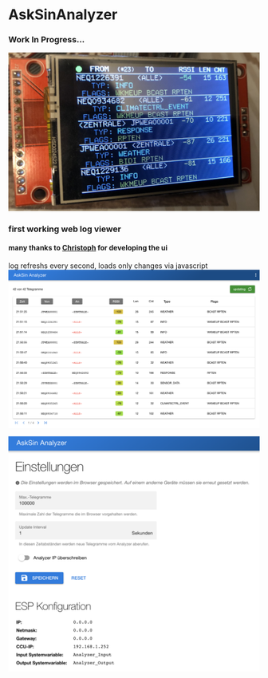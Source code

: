 # AskSinAnalyzer
### Work In Progress...
![sample1](Images/sample1.jpg)

### first working web log viewer
#### many thanks to [Christoph](https://github.com/psi-4ward) for developing the ui
log refreshs every second, loads only changes via javascript
![web](Images/web_main.png)

![web](Images/web_settings.png)
